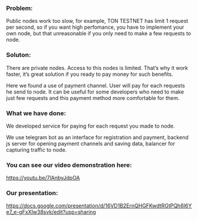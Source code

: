 ### Problem:
Public nodes work too slow, for example, TON TESTNET has limit 1 request per second, so if you want high perfomance, you have to implement your own node, but that unreasonable if you only need to make a few requests to node. 


### Soluton:
There are private nodes. Access to this nodes is limited. That’s why it work faster, it’s great solution if you ready to pay money for such benefits. 

Here we found a use of payment channel. User will pay for each requests he send to node. 
It can be useful for some developers who need to make just few requests and this payment method more comfortable for them.

### What we have done:
We developed service for paying for each request you made to node.

We use telegram bot as an interface for registration and payment, backend js server for opening payment channels and saving data, balancer for capturing traffic to node.

### You can see our video demonstration here:
https://youtu.be/7lAnbyJdpOA

### Our presentation:
https://docs.google.com/presentation/d/16VD1B2ErnQHGFKwdtRGtPQh6I6Ye7_e-gFxXlw38svk/edit?usp=sharing
